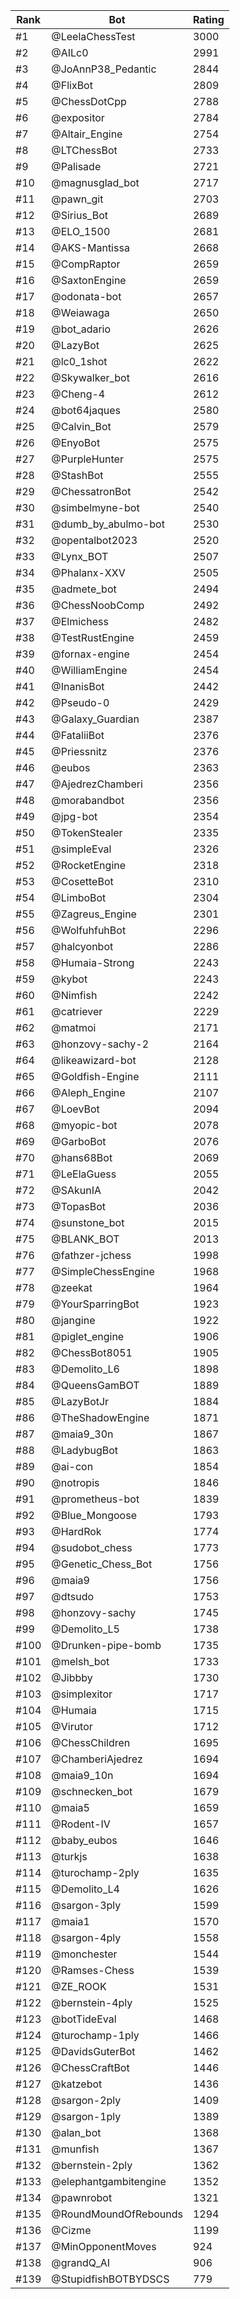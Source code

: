 Rank|Bot|Rating
---|---|---
#1|@LeelaChessTest|3000
#2|@AILc0|2991
#3|@JoAnnP38_Pedantic|2844
#4|@FlixBot|2809
#5|@ChessDotCpp|2788
#6|@expositor|2784
#7|@Altair_Engine|2754
#8|@LTChessBot|2733
#9|@Palisade|2721
#10|@magnusglad_bot|2717
#11|@pawn_git|2703
#12|@Sirius_Bot|2689
#13|@ELO_1500|2681
#14|@AKS-Mantissa|2668
#15|@CompRaptor|2659
#16|@SaxtonEngine|2659
#17|@odonata-bot|2657
#18|@Weiawaga|2650
#19|@bot_adario|2626
#20|@LazyBot|2625
#21|@lc0_1shot|2622
#22|@Skywalker_bot|2616
#23|@Cheng-4|2612
#24|@bot64jaques|2580
#25|@Calvin_Bot|2579
#26|@EnyoBot|2575
#27|@PurpleHunter|2575
#28|@StashBot|2555
#29|@ChessatronBot|2542
#30|@simbelmyne-bot|2540
#31|@dumb_by_abulmo-bot|2530
#32|@opentalbot2023|2520
#33|@Lynx_BOT|2507
#34|@Phalanx-XXV|2505
#35|@admete_bot|2494
#36|@ChessNoobComp|2492
#37|@Elmichess|2482
#38|@TestRustEngine|2459
#39|@fornax-engine|2454
#40|@WilliamEngine|2454
#41|@InanisBot|2442
#42|@Pseudo-0|2429
#43|@Galaxy_Guardian|2387
#44|@FataliiBot|2376
#45|@Priessnitz|2376
#46|@eubos|2363
#47|@AjedrezChamberi|2356
#48|@morabandbot|2356
#49|@jpg-bot|2354
#50|@TokenStealer|2335
#51|@simpleEval|2326
#52|@RocketEngine|2318
#53|@CosetteBot|2310
#54|@LimboBot|2304
#55|@Zagreus_Engine|2301
#56|@WolfuhfuhBot|2296
#57|@halcyonbot|2286
#58|@Humaia-Strong|2243
#59|@kybot|2243
#60|@Nimfish|2242
#61|@catriever|2229
#62|@matmoi|2171
#63|@honzovy-sachy-2|2164
#64|@likeawizard-bot|2128
#65|@Goldfish-Engine|2111
#66|@Aleph_Engine|2107
#67|@LoevBot|2094
#68|@myopic-bot|2078
#69|@GarboBot|2076
#70|@hans68Bot|2069
#71|@LeElaGuess|2055
#72|@SAkunIA|2042
#73|@TopasBot|2036
#74|@sunstone_bot|2015
#75|@BLANK_BOT|2013
#76|@fathzer-jchess|1998
#77|@SimpleChessEngine|1968
#78|@zeekat|1964
#79|@YourSparringBot|1923
#80|@jangine|1922
#81|@piglet_engine|1906
#82|@ChessBot8051|1905
#83|@Demolito_L6|1898
#84|@QueensGamBOT|1889
#85|@LazyBotJr|1884
#86|@TheShadowEngine|1871
#87|@maia9_30n|1867
#88|@LadybugBot|1863
#89|@ai-con|1854
#90|@notropis|1846
#91|@prometheus-bot|1839
#92|@Blue_Mongoose|1793
#93|@HardRok|1774
#94|@sudobot_chess|1773
#95|@Genetic_Chess_Bot|1756
#96|@maia9|1756
#97|@dtsudo|1753
#98|@honzovy-sachy|1745
#99|@Demolito_L5|1738
#100|@Drunken-pipe-bomb|1735
#101|@melsh_bot|1733
#102|@Jibbby|1730
#103|@simplexitor|1717
#104|@Humaia|1715
#105|@Virutor|1712
#106|@ChessChildren|1695
#107|@ChamberiAjedrez|1694
#108|@maia9_10n|1694
#109|@schnecken_bot|1679
#110|@maia5|1659
#111|@Rodent-IV|1657
#112|@baby_eubos|1646
#113|@turkjs|1638
#114|@turochamp-2ply|1635
#115|@Demolito_L4|1626
#116|@sargon-3ply|1599
#117|@maia1|1570
#118|@sargon-4ply|1558
#119|@monchester|1544
#120|@Ramses-Chess|1539
#121|@ZE_ROOK|1531
#122|@bernstein-4ply|1525
#123|@botTideEval|1468
#124|@turochamp-1ply|1466
#125|@DavidsGuterBot|1462
#126|@ChessCraftBot|1446
#127|@katzebot|1436
#128|@sargon-2ply|1409
#129|@sargon-1ply|1389
#130|@alan_bot|1368
#131|@munfish|1367
#132|@bernstein-2ply|1362
#133|@elephantgambitengine|1352
#134|@pawnrobot|1321
#135|@RoundMoundOfRebounds|1294
#136|@Cizme|1199
#137|@MinOpponentMoves|924
#138|@grandQ_AI|906
#139|@StupidfishBOTBYDSCS|779
